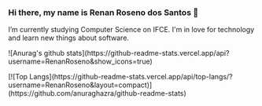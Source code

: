 ### Hi there, my name is Renan Roseno dos Santos 👋

<!--
**RenanRoseno/RenanRoseno** is a ✨ _special_ ✨ repository because its `README.md` (this file) appears on your GitHub profile.-->

 I’m currently studying Computer Science on IFCE. I'm in love for technology and learn new things about software.
 <p>
 ![Anurag's github stats](https://github-readme-stats.vercel.app/api?username=RenanRoseno&show_icons=true)
  </p>
 [![Top Langs](https://github-readme-stats.vercel.app/api/top-langs/?username=RenanRoseno&layout=compact)](https://github.com/anuraghazra/github-readme-stats)

<!-- 
- 🔭 I’m currently working on ...
- 🌱 I’m currently learning ...
- 👯 I’m looking to collaborate on ...
- 🤔 I’m looking for help with ...
- 💬 Ask me about ...
- 📫 How to reach me: ...
- 😄 Pronouns: ...
- ⚡ Fun fact: ...
-->
